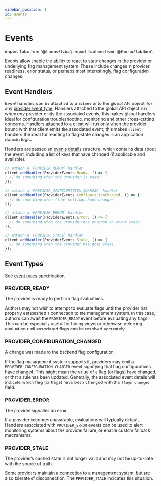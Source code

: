 ```yaml
---
sidebar_position: 1
id: events
---
```


# Events

import Tabs from '@theme/Tabs';
import TabItem from '@theme/TabItem';

Events allow enable the ability to react to state changes in the provider or underlying flag management system.
These include changes in provider readiness, error status, or perhaps most interestingly, flag configuration changes.

## Event Handlers

Event handlers can be attached to a `client` or to the global API object, for any [provider event type](/specification/types#provider-events).
Handlers attached to the global API object run when _any_ provider emits the associated events; this makes global handlers ideal for configuration troubleshooting, monitoring and other cross-cutting concerns.
Handlers attached to a client will run only when the provider bound with that client emits the associated event; this makes `client` handlers the ideal for reacting to flag-state changes in an application domain logic.

Handlers are passed an [events details](/specification/types#event-details) structure, which contains data about the event, including a list of keys that have changed (if applicable and available).

<!-- TODO: add more languages when completed -->
<Tabs groupId="code">
<TabItem value="js" label="TypeScript">

```ts
// attach a `PROVIDER_READY` handler
client.addHandler(ProviderEvents.Ready, () => {
  // do something when the provider is ready
});

// attach a `PROVIDER_CONFIGURATION_CHANGED` handler
client.addHandler(ProviderEvents.ConfigurationChanged, () => {
  // do something when flags settings have changed
});

// attach a `PROVIDER_ERROR` handler
client.addHandler(ProviderEvents.Error, () => {
  // do something when the provider has entered an error state
});

// attach a `PROVIDER_STALE` handler
client.addHandler(ProviderEvents.Stale, () => {
  // do something when the provider has gone stale
});
```

</TabItem>
</Tabs>

## Event Types

See [event types](/specification/types#provider-events) specification.

### PROVIDER_READY

The provider is ready to perform flag evaluations.

Authors may not wish to attempt to evaluate flags until the provider has properly established a connection to the management system.
In this case, authors can await the `PROVIDER_READY` event before evaluating any flags.
This can be especially useful for hiding views or otherwise deferring evaluation until associated flags can be resolved accurately.

### PROVIDER_CONFIGURATION_CHANGED

A change was made to the backend flag configuration.

If the flag management system supports it, providers may emit a `PROVIDER_CONFIGURATION_CHANGED` event signifying that flag configurations have changed.
This might mean the value of a flag (or flags) have changed, or that a rule has been updated.
Generally, the associated event details will indicate which flag (or flags) have been changed with the `flags changed` field.

### PROVIDER_ERROR

The provider signalled an error.

If a provider becomes unavailable, evaluations will typically default.
Handlers associated with `PROVIDER_ERROR` events can be used to alert monitoring systems about the provider failure, or enable custom fallback mechanisms.

### PROVIDER_STALE

The provider's cached state is not longer valid and may not be up-to-date with the source of truth.

Some providers maintain a connection to a management system, but are also tolerate of disconnection.
The `PROVIDER_STALE` indicates this situation.
